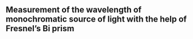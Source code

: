 ## Measurement of the wavelength of monochromatic source of light with the help of Fresnel’s Bi prism